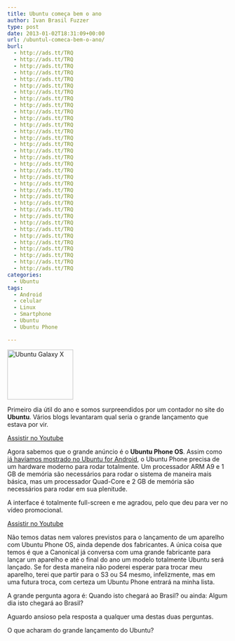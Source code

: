 ```yaml
---
title: Ubuntu começa bem o ano
author: Ivan Brasil Fuzzer
type: post
date: 2013-01-02T18:31:09+00:00
url: /ubuntul-comeca-bem-o-ano/
burl:
  - http://ads.tt/TRQ
  - http://ads.tt/TRQ
  - http://ads.tt/TRQ
  - http://ads.tt/TRQ
  - http://ads.tt/TRQ
  - http://ads.tt/TRQ
  - http://ads.tt/TRQ
  - http://ads.tt/TRQ
  - http://ads.tt/TRQ
  - http://ads.tt/TRQ
  - http://ads.tt/TRQ
  - http://ads.tt/TRQ
  - http://ads.tt/TRQ
  - http://ads.tt/TRQ
  - http://ads.tt/TRQ
  - http://ads.tt/TRQ
  - http://ads.tt/TRQ
  - http://ads.tt/TRQ
  - http://ads.tt/TRQ
  - http://ads.tt/TRQ
  - http://ads.tt/TRQ
  - http://ads.tt/TRQ
  - http://ads.tt/TRQ
  - http://ads.tt/TRQ
  - http://ads.tt/TRQ
  - http://ads.tt/TRQ
  - http://ads.tt/TRQ
  - http://ads.tt/TRQ
  - http://ads.tt/TRQ
  - http://ads.tt/TRQ
  - http://ads.tt/TRQ
  - http://ads.tt/TRQ
  - http://ads.tt/TRQ
  - http://ads.tt/TRQ
categories:
  - Ubuntu
tags:
  - Android
  - celular
  - Linux
  - Smartphone
  - Ubuntu
  - Ubuntu Phone

---
```

<a href="http://www.ubuntero.com.br/wp-content/uploads/2013/01/thxQn.jpg" rel="lightbox"><img class="size-thumbnail wp-image-4254 aligncenter" title="Ubuntu Galaxy X" alt="Ubuntu Galaxy X" src="http://www.ubuntero.com.br/wp-content/uploads/2013/01/thxQn-150x114.jpg" width="150" height="114" /></a>

Primeiro dia útil do ano e somos surpreendidos por um contador no site do **Ubuntu**. Vários blogs levantaram qual seria o grande lançamento que estava por vir.

<div class="video">
</div>

<p class="button">
  <a title="Assistir no Youtube" onclick="javascript:_gaq.push(['_trackEvent','outbound-article','http://www.youtube.com']);" href="http://www.youtube.com/watch?v=cpWHJDLsqTU" target="_blank" rel="nofollow">Assistir no Youtube</a>
</p>

Agora sabemos que o grande anúncio é o **Ubuntu Phone OS**. Assim como [já havíamos mostrado no Ubuntu for Android][1], o Ubuntu Phone precisa de um hardware moderno para rodar totalmente. Um processador ARM A9 e 1 GB de memória são necessários para rodar o sistema de maneira mais básica, mas um processador Quad-Core e 2 GB de memória são necessários para rodar em sua plenitude.

A interface é totalmente full-screen e me agradou, pelo que deu para ver no vídeo promocional.

<div class="video">
</div>

<p class="button">
  <a title="Assistir no Youtube" onclick="javascript:_gaq.push(['_trackEvent','outbound-article','http://www.youtube.com']);" href="http://www.youtube.com/watch?v=LoXpLUr5WB4" target="_blank" rel="nofollow">Assistir no Youtube</a>
</p>

Não temos datas nem valores previstos para o lançamento de um aparelho com Ubuntu Phone OS, ainda depende dos fabricantes. A única coisa que temos é que a Canonical já conversa com uma grande fabricante para lançar um aparelho e até o final do ano um modelo totalmente Ubuntu será lançado. Se for desta maneira não poderei esperar para trocar meu aparelho, terei que partir para o S3 ou S4 mesmo, infelizmente, mas em uma futura troca, com certeza um Ubuntu Phone entrará na minha lista.

A grande pergunta agora é: Quando isto chegará ao Brasil? ou ainda: Algum dia isto chegará ao Brasil?

Aguardo ansioso pela resposta a qualquer uma destas duas perguntas.

O que acharam do grande lançamento do Ubuntu?

 [1]: http://www.ubuntero.com.br/2012/07/ubuntu-for-android-no-fisl-13/